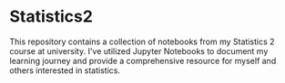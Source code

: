 # Statistics2

This repository contains a collection of notebooks from my Statistics 2 course at university. I've utilized Jupyter Notebooks to document my learning journey and provide a comprehensive resource for myself and others interested in statistics.